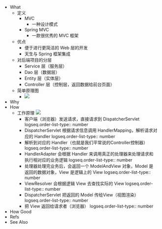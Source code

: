 - What
	- 定义
		- MVC
			- 一种设计模式
		- Spring MVC
			- 一款很优秀的 MVC 框架
	- 优点
		- 便于进行更简洁的 Web 层的开发
		- 天生与 Spring 框架集成
	- 对后端项目的分层
		- Service 层（服务层）
		- Dao 层（数据层）
		- Entity 层（实体层）
		- Controller 层（控制层，返回数据给前台页面）
	- 简单原理图
		- ![](https://pdai.tech/images/spring/spring-interview-6.png)
- Why
- How
	- 工作原理
	  ![](https://pdai.tech/images/project/project-b-5.png)
		- 客户端（浏览器）发送请求，直接请求到 DispatcherServlet
		  logseq.order-list-type:: number
		- DispatcherServlet 根据请求信息调用 HandlerMapping，解析请求对应的 Handler
		  logseq.order-list-type:: number
		- 解析到对应的 Handler（也就是我们平常说的Controller控制器）
		  logseq.order-list-type:: number
		- HandlerAdapter 会根据 Handler 来调用真正的处理器来处理请求和执行相对应的业务逻辑
		  logseq.order-list-type:: number
		- 处理器处理完业务后，会返回一个 ModelAndView 对象，Model 是返回的数据对象，View 是逻辑上的 View
		  logseq.order-list-type:: number
		- ViewResolver 会根据逻辑 View 去查找实际的 View
		  logseq.order-list-type:: number
		- DispatcherServlet 把返回的 Model 传给View（视图渲染）
		  logseq.order-list-type:: number
		- 把 View 返回给请求者（浏览器）
		  logseq.order-list-type:: number
- How Good
- Refs
- See Also